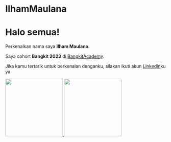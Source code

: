 # IlhamMaulana
# Halo semua! 

Perkenalkan nama saya **Ilham Maulana**.

Saya cohort **Bangkit 2023** di [BangkitAcademy]([https://www.dicoding.com/](https://grow.google/intl/id_id/bangkit/?tab=cloud-computing)).

Jika kamu tertarik untuk berkenalan denganku, silakan ikuti akun [Linkedin](https://www.linkedin.com/in/ilham-maulana1101)ku ya.

<p align="left">
<a href="https://github.com/Dfaalt">
  <img height="180em" src="https://github-readme-stats-eight-theta.vercel.app/api?username=gilangadhan&show_icons=true&theme=algolia&include_all_commits=true&count_private=true"/>
  <img height="180em" src="https://github-readme-stats.vercel.app/api/top-langs/?username=anuraghazra&layout=donut"/>
</a>
</p>

